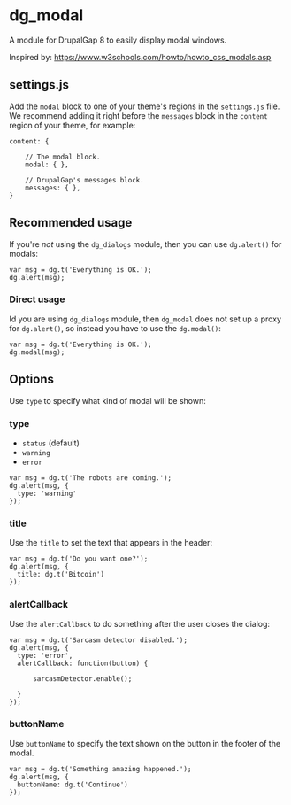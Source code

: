 # dg_modal

A module for DrupalGap 8 to easily display modal windows.

Inspired by: https://www.w3schools.com/howto/howto_css_modals.asp


## settings.js

Add the `modal` block to one of your theme's regions in the `settings.js` file. We recommend adding it right before
the `messages` block in the `content` region of your theme, for example:

```
content: {

    // The modal block.
    modal: { },

    // DrupalGap's messages block.
    messages: { },
}
```

## Recommended usage

If you're *not* using the `dg_dialogs` module, then you can use `dg.alert()` for modals:

``` 
var msg = dg.t('Everything is OK.'); 
dg.alert(msg);
```

### Direct usage

Id you are using `dg_dialogs` module, then `dg_modal` does not set up a proxy for `dg.alert()`, so instead you have to
use the `dg.modal()`:

```
var msg = dg.t('Everything is OK.'); 
dg.modal(msg);
```

## Options

Use `type` to specify what kind of modal will be shown:

### type

- `status` (default)
- `warning`
- `error`

```
var msg = dg.t('The robots are coming.'); 
dg.alert(msg, {
  type: 'warning'
});
```

### title

Use the `title` to set the text that appears in the header:

```
var msg = dg.t('Do you want one?'); 
dg.alert(msg, {
  title: dg.t('Bitcoin')
});
```

### alertCallback

Use the `alertCallback` to do something after the user closes the dialog:

```
var msg = dg.t('Sarcasm detector disabled.');
dg.alert(msg, {
  type: 'error',
  alertCallback: function(button) {
  
      sarcasmDetector.enable();
  
  }
});
```

### buttonName

Use `buttonName` to specify the text shown on the button in the footer of the modal.

```
var msg = dg.t('Something amazing happened.');
dg.alert(msg, {
  buttonName: dg.t('Continue')
});
```
